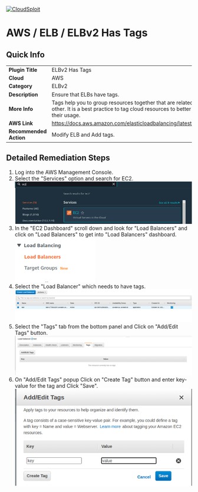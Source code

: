 [![CloudSploit](https://cloudsploit.com/img/logo-new-big-text-100.png "CloudSploit")](https://cloudsploit.com)

# AWS / ELB / ELBv2 Has Tags

## Quick Info

| | |
|-|-|
| **Plugin Title** | ELBv2 Has Tags |
| **Cloud** | AWS |
| **Category** | ELBv2 |
| **Description** | Ensure that ELBs have tags. |
| **More Info** | Tags help you to group resources together that are related to or associated with each other. It is a best practice to tag cloud resources to better organize and gain visibility into their usage. |
| **AWS Link** | https://docs.aws.amazon.com/elasticloadbalancing/latest/APIReference/API_AddTags.html |
| **Recommended Action** | Modify ELB and Add tags. |

## Detailed Remediation Steps
1. Log into the AWS Management Console.
2. Select the "Services" option and search for EC2. </br> <img src="/resources/aws/elbv2/elbv2-has-tags/step2.png"/>
3. In the "EC2 Dashboard" scroll down and look for "Load Balancers" and click on "Load Balancers" to get into "Load Balancers" dashboard.</br> <img src="/resources/aws/elbv2/elbv2-has-tags/step3.png"/>
4. Select the "Load Balancer" which needs to have tags. </br> <img src="/resources/aws/elbv2/elbv2-has-tags/step4.png"/>
5. Select the "Tags" tab from the bottom panel and Click on "Add/Edit Tags" button. </br> <img src="/resources/aws/elbv2/elbv2-has-tags/step5.png"/>
6. On "Add/Edit Tags" popup Click on "Create Tag" button and enter key-value for the tag and Click "Save".</br><img src="/resources/aws/elbv2/elbv2-has-tags/step6.png"/>
